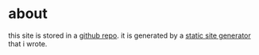 # about

this site is stored in a [github repo](http://github.com/fred6/fred6). it is generated by a [static site generator](http://github.com/fred6/pseudoscience) that i wrote.
